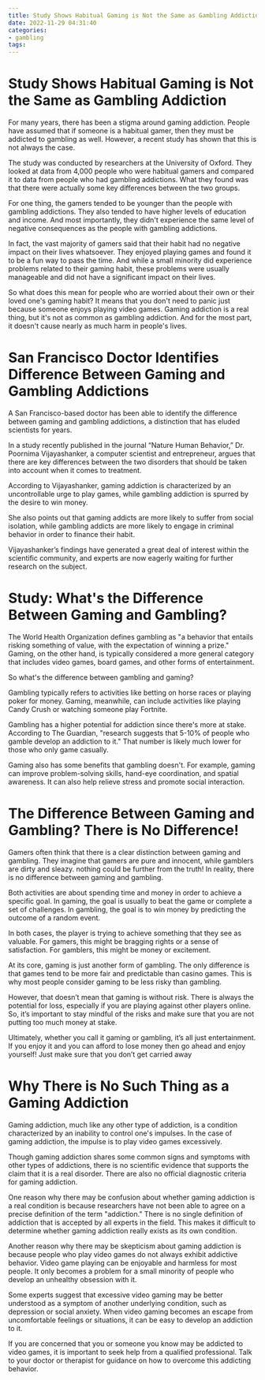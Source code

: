 ```yaml
---
title: Study Shows Habitual Gaming is Not the Same as Gambling Addiction
date: 2022-11-29 04:31:40
categories:
- gambling
tags:
---
```



#  Study Shows Habitual Gaming is Not the Same as Gambling Addiction

For many years, there has been a stigma around gaming addiction. People have assumed that if someone is a habitual gamer, then they must be addicted to gambling as well. However, a recent study has shown that this is not always the case.

The study was conducted by researchers at the University of Oxford. They looked at data from 4,000 people who were habitual gamers and compared it to data from people who had gambling addictions. What they found was that there were actually some key differences between the two groups.

For one thing, the gamers tended to be younger than the people with gambling addictions. They also tended to have higher levels of education and income. And most importantly, they didn't experience the same level of negative consequences as the people with gambling addictions.

In fact, the vast majority of gamers said that their habit had no negative impact on their lives whatsoever. They enjoyed playing games and found it to be a fun way to pass the time. And while a small minority did experience problems related to their gaming habit, these problems were usually manageable and did not have a significant impact on their lives.

So what does this mean for people who are worried about their own or their loved one's gaming habit? It means that you don't need to panic just because someone enjoys playing video games. Gaming addiction is a real thing, but it's not as common as gambling addiction. And for the most part, it doesn't cause nearly as much harm in people's lives.

#  San Francisco Doctor Identifies Difference Between Gaming and Gambling Addictions

A San Francisco-based doctor has been able to identify the difference between gaming and gambling addictions, a distinction that has eluded scientists for years.

In a study recently published in the journal “Nature Human Behavior,” Dr. Poornima Vijayashanker, a computer scientist and entrepreneur, argues that there are key differences between the two disorders that should be taken into account when it comes to treatment.

According to Vijayashanker, gaming addiction is characterized by an uncontrollable urge to play games, while gambling addiction is spurred by the desire to win money.

She also points out that gaming addicts are more likely to suffer from social isolation, while gambling addicts are more likely to engage in criminal behavior in order to finance their habit.

Vijayashanker’s findings have generated a great deal of interest within the scientific community, and experts are now eagerly waiting for further research on the subject.

#  Study: What's the Difference Between Gaming and Gambling?

The World Health Organization defines gambling as "a behavior that entails risking something of value, with the expectation of winning a prize." Gaming, on the other hand, is typically considered a more general category that includes video games, board games, and other forms of entertainment.

So what's the difference between gambling and gaming?

Gambling typically refers to activities like betting on horse races or playing poker for money. Gaming, meanwhile, can include activities like playing Candy Crush or watching someone play Fortnite.

Gambling has a higher potential for addiction since there's more at stake. According to The Guardian, "research suggests that 5-10% of people who gamble develop an addiction to it." That number is likely much lower for those who only game casually.

Gaming also has some benefits that gambling doesn't. For example, gaming can improve problem-solving skills, hand-eye coordination, and spatial awareness. It can also help relieve stress and promote social interaction.

#  The Difference Between Gaming and Gambling? There is No Difference!

Gamers often think that there is a clear distinction between gaming and gambling. They imagine that gamers are pure and innocent, while gamblers are dirty and sleazy. nothing could be further from the truth! In reality, there is no difference between gaming and gambling.

Both activities are about spending time and money in order to achieve a specific goal. In gaming, the goal is usually to beat the game or complete a set of challenges. In gambling, the goal is to win money by predicting the outcome of a random event.

In both cases, the player is trying to achieve something that they see as valuable. For gamers, this might be bragging rights or a sense of satisfaction. For gamblers, this might be money or excitement.

At its core, gaming is just another form of gambling. The only difference is that games tend to be more fair and predictable than casino games. This is why most people consider gaming to be less risky than gambling.

However, that doesn’t mean that gaming is without risk. There is always the potential for loss, especially if you are playing against other players online. So, it’s important to stay mindful of the risks and make sure that you are not putting too much money at stake.

Ultimately, whether you call it gaming or gambling, it’s all just entertainment. If you enjoy it and you can afford to lose money then go ahead and enjoy yourself! Just make sure that you don’t get carried away

#  Why There is No Such Thing as a Gaming Addiction

Gaming addiction, much like any other type of addiction, is a condition characterized by an inability to control one's impulses. In the case of gaming addiction, the impulse is to play video games excessively.

Though gaming addiction shares some common signs and symptoms with other types of addictions, there is no scientific evidence that supports the claim that it is a real disorder. There are also no official diagnostic criteria for gaming addiction.

One reason why there may be confusion about whether gaming addiction is a real condition is because researchers have not been able to agree on a precise definition of the term "addiction." There is no single definition of addiction that is accepted by all experts in the field. This makes it difficult to determine whether gaming addiction really exists as its own condition.

Another reason why there may be skepticism about gaming addiction is because people who play video games do not always exhibit addictive behavior. Video game playing can be enjoyable and harmless for most people. It only becomes a problem for a small minority of people who develop an unhealthy obsession with it.

Some experts suggest that excessive video gaming may be better understood as a symptom of another underlying condition, such as depression or social anxiety. When video gaming becomes an escape from uncomfortable feelings or situations, it can be easy to develop an addiction to it.

If you are concerned that you or someone you know may be addicted to video games, it is important to seek help from a qualified professional. Talk to your doctor or therapist for guidance on how to overcome this addicting behavior.